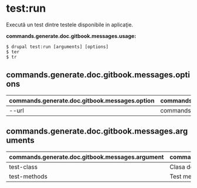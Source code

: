 # test:run
Execută un test dintre testele disponibile in aplicaţie.

**commands.generate.doc.gitbook.messages.usage:**
```
$ drupal test:run [arguments] [options]
$ ter  
$ tr  
```

## commands.generate.doc.gitbook.messages.options
commands.generate.doc.gitbook.messages.option | commands.generate.doc.gitbook.messages.details
-------|-------------
--url | commands.test.run.arguments.url

## commands.generate.doc.gitbook.messages.arguments
commands.generate.doc.gitbook.messages.argument | commands.generate.doc.gitbook.messages.details
---------|-------------
test-class | Clasa de test
test-methods | Test method(s) to be run
